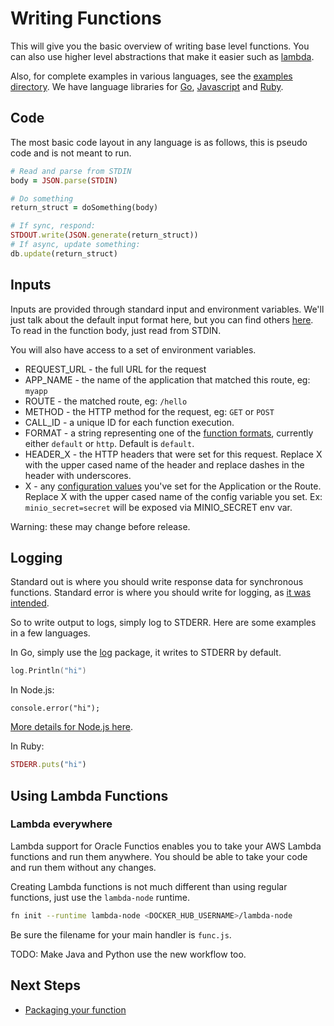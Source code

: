 # Writing Functions
 
This will give you the basic overview of writing base level functions. You can also use higher level
abstractions that make it easier such as [lambda](lambda/README.md).

Also, for complete examples in various languages, see the [examples directory](/examples).
We have language libraries for [Go](https://github.com/funcy/functions_go), [Javascript](https://github.com/treeder/functions_js) and
[Ruby](https://github.com/treeder/functions_ruby).

## Code

The most basic code layout in any language is as follows, this is pseudo code and is not meant to run.

```ruby
# Read and parse from STDIN
body = JSON.parse(STDIN)

# Do something
return_struct = doSomething(body)

# If sync, respond:
STDOUT.write(JSON.generate(return_struct))
# If async, update something:
db.update(return_struct)
```

## Inputs

Inputs are provided through standard input and environment variables. We'll just talk about the default input format here, but you can find others [here](function-format.md).
To read in the function body, just read from STDIN.

You will also have access to a set of environment variables.

* REQUEST_URL - the full URL for the request
* APP_NAME - the name of the application that matched this route, eg: `myapp`
* ROUTE - the matched route, eg: `/hello`
* METHOD - the HTTP method for the request, eg: `GET` or `POST`
* CALL_ID - a unique ID for each function execution.
* FORMAT - a string representing one of the [function formats](function-format.md), currently either `default` or `http`. Default is `default`. 
* HEADER_X - the HTTP headers that were set for this request. Replace X with the upper cased name of the header and replace dashes in the header with underscores.
* X - any [configuration values](https://gitlab.oracledx.com/odx/functions/blob/master/fn/README.md#application-level-configuration) you've set
  for the Application or the Route. Replace X with the upper cased name of the config variable you set. Ex: `minio_secret=secret` will be exposed via MINIO_SECRET env var.

Warning: these may change before release.

## Logging

Standard out is where you should write response data for synchronous functions. Standard error
is where you should write for logging, as [it was intended](http://www.jstorimer.com/blogs/workingwithcode/7766119-when-to-use-stderr-instead-of-stdout).

So to write output to logs, simply log to STDERR. Here are some examples in a few languages.

In Go, simply use the [log](https://golang.org/pkg/log/) package, it writes to STDERR by default.

```go
log.Println("hi")
```

In Node.js:

```node
console.error("hi");
```

[More details for Node.js here](http://stackoverflow.com/a/27576486/105562).

In Ruby:

```ruby
STDERR.puts("hi")
```

## Using Lambda Functions

### Lambda everywhere

Lambda support for Oracle Functios enables you to take your AWS Lambda functions and run them
anywhere. You should be able to take your code and run them without any changes.

Creating Lambda functions is not much different than using regular functions, just use
the `lambda-node` runtime.

```sh
fn init --runtime lambda-node <DOCKER_HUB_USERNAME>/lambda-node
```

Be sure the filename for your main handler is `func.js`.

TODO: Make Java and Python use the new workflow too. 

## Next Steps

* [Packaging your function](packaging.md)
